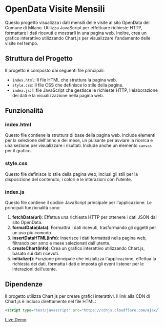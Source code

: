 # OpenData Visite Mensili

Questo progetto visualizza i dati mensili delle visite al sito OpenData del Comune di Milano. Utilizza JavaScript per effettuare richieste HTTP, formattare i dati ricevuti e mostrarli in una pagina web. Inoltre, crea un grafico interattivo utilizzando Chart.js per visualizzare l'andamento delle visite nel tempo.

## Struttura del Progetto

Il progetto è composto dai seguenti file principali:

- `index.html`: Il file HTML che struttura la pagina web.
- `style.css`: Il file CSS che definisce lo stile della pagina.
- `index.js`: Il file JavaScript che gestisce le richieste HTTP, l'elaborazione dei dati e la visualizzazione nella pagina web.

## Funzionalità

### index.html

Questo file contiene la struttura di base della pagina web. Include elementi per la selezione dell'anno e del mese, un pulsante per avviare la ricerca e una sezione per visualizzare i risultati. Include anche un elemento `canvas` per il grafico.

### style.css

Questo file definisce lo stile della pagina web, inclusi gli stili per la disposizione del contenuto, i colori e le interazioni con l'utente.

### index.js

Questo file contiene il codice JavaScript principale per l'applicazione. Le principali funzionalità sono:

1. **fetchData(url)**: Effettua una richiesta HTTP per ottenere i dati JSON dal sito OpenData.
2. **formatData(data)**: Formattra i dati ricevuti, trasformando gli oggetti per un uso più comodo.
3. **insertDataHTML(info)**: Inserisce i dati formattati nella pagina web, filtrando per anno e mese selezionati dall'utente.
4. **createChart(info)**: Crea un grafico interattivo utilizzando Chart.js, basato sui dati ricevuti.
5. **initialize()**: Funzione principale che inizializza l'applicazione, effettua la richiesta dei dati, formatta i dati e imposta gli event listener per le interazioni dell'utente.

## Dipendenze

Il progetto utilizza Chart.js per creare grafici interattivi. Il link alla CDN di Chart.js è incluso direttamente nel file HTML:

```html
<script type="text/javascript" src="https://cdnjs.cloudflare.com/ajax/libs/Chart.js/2.9.4/Chart.js"></script>
```

<p><a href="https://stetisci.github.io/opendata/">Live Demo</p>
